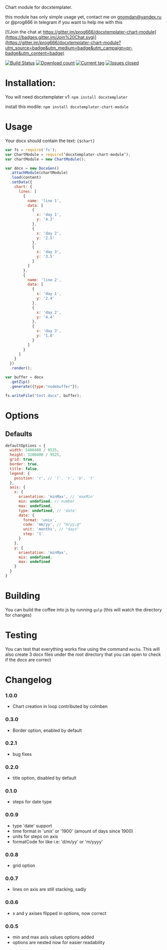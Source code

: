 Chart module for docxtemplater.

this module has only simple usage yet, contact me on gnomdan@yandex.ru or @prog666 in telegram if you want to help me with this

[![Join the chat at https://gitter.im/prog666/docxtemplater-chart-module](https://badges.gitter.im/Join%20Chat.svg)](https://gitter.im/prog666/docxtemplater-chart-module?utm_source=badge&utm_medium=badge&utm_campaign=pr-badge&utm_content=badge)

[![Build Status](https://travis-ci.org/prog666/docxtemplater-chart-module.svg?branch=master)](https://travis-ci.org/prog666/docxtemplater-chart-module)
[![Download count](https://img.shields.io/npm/dm/docxtemplater-chart-module.svg?style=flat)](https://www.npmjs.org/package/docxtemplater-chart-module)
[![Current tag](https://img.shields.io/npm/v/docxtemplater-chart-module.svg?style=flat)](https://www.npmjs.org/package/docxtemplater-chart-module)
[![Issues closed](http://issuestats.com/github/prog666/docxtemplater-chart-module/badge/issue?style=flat)](http://issuestats.com/github/prog666/docxtemplater-chart-module)

# Installation:

You will need docxtemplater v1: `npm install docxtemplater`

install this modile: `npm install docxtemplater-chart-module`

# Usage

Your docx should contain the text: `{$chart}`
```javascript
var fs = require('fs');
var ChartModule = require(‘docxtemplater-chart-module’);
var chartModule = new ChartModule();

var docx = new DocxGen()
  .attachModule(chartModule)
  .load(content)
  .setData({
    chart: {
      lines: [
        {
          name: 'line 1',
          data: [
            {
              x: 'day 1',
              y: '4.3'
            },
            {
              x: 'day 2',
              y: '2.5'
            },
            {
              x: 'day 3',
              y: '3.5'
            }
          ]
        },
        {
          name: 'line 2',
          data: [
            {
              x: 'day 1',
              y: '2.4'
            },
            {
              x: 'day 2',
              y: '4.4'
            },
            {
              x: 'day 3',
              y: '1.8'
            }
          ]
        }
      ]
    }
  })
  .render();

var buffer = docx
  .getZip()
  .generate({type:"nodebuffer"});

fs.writeFile("test.docx", buffer);
```
# Options

## Defaults

```javascript
defaultOptions = {
  width: 5486400 / 9525,
  height: 3200400 / 9525,
  grid: true,
  border: true,
  title: false,
  legend: {
    position: 'r', // 'l', 'r', 'b', 't'
  },
  axis: {
    x: {
      orientation: 'minMax', // 'maxMin'
      min: undefined, // number
      max: undefined,
      type: undefined, // 'date'
      date: {
        format: 'unix',
        code: 'mm/yy', // "m/yy;@"
        unit: 'months', // "days"
        step: '1'
      }
    },
    y: {
      orientation: 'minMax',
      mix: undefined,
      max: undefined
    }
  }
}
```

# Building

 You can build the coffee into js by running `gulp` (this will watch the directory for changes)

# Testing

You can test that everything works fine using the command `mocha`. This will also create 3 docx files under the root directory that you can open to check if the docx are correct

# Changelog

### 1.0.0
- Chart creation in loop contributed by colmben

### 0.3.0
- Border option, enabled by default

### 0.2.1
- bug fixes

### 0.2.0
- title option, disabled by default

### 0.1.0
- steps for date type

### 0.0.9
- type 'date' support
- time format in 'unix' or '1900' (amount of days since 1900)
- units for steps on axis
- formatCode for like i.e: 'd/m/yy' or 'm/yyyy'

### 0.0.8
- grid option

### 0.0.7
- lines on axis are still stacking, sadly

### 0.0.6
- x and y axises flipped in options, now correct

### 0.0.5
- min and max axis values options added
- options are nested now for easier readability

